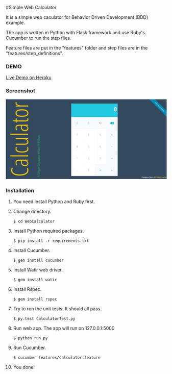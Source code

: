 #Simple Web Calculator

It is a simple web caculator for Behavior Driven Development (BDD) example.

The app is written in Python with Flask framework and use Ruby's Cucumber to run the step files.

Feature files are put in the "features" folder and step files are in the "features/step_definitions".

### DEMO
[Live Demo on Heroku](http://webcalculator.herokuapp.com/)

### Screenshot
![Screenshot](https://raw.githubusercontent.com/imidya/WebCalculator/master/static/img/screenshot.png)
### Installation
1. You need install Python and Ruby first.
2. Change driectory.

    ```
    $ cd WebCalculator
    ```

3. Install Python required packages.

    ```
    $ pip install -r requirements.txt
    ```

4. Install Cucumber.

    ```
    $ gem install cucumber
    ```

5. Install Watir web driver.

    ```
    $ gem install watir
    ```

6. Install Rspec.

    ```
    $ gem install rspec
    ```

7. Try to run the unit tests. It should all pass.

    ```
    $ py.test CalculatorTest.py
    ```

8. Run web app. The app will run on 127.0.0.1:5000

    ```
    $ python run.py
    ```

9. Run Cucumber.

    ```
    $ cucumber features/calculator.feature
    ```

10. You done!
